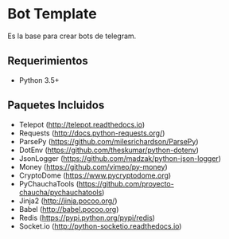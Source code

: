 # Bot Template
Es la base para crear bots de telegram.

## Requerimientos
- Python 3.5+

## Paquetes Incluidos
- Telepot (http://telepot.readthedocs.io)
- Requests (http://docs.python-requests.org/)
- ParsePy (https://github.com/milesrichardson/ParsePy)
- DotEnv (https://github.com/theskumar/python-dotenv)
- JsonLogger (https://github.com/madzak/python-json-logger)
- Money (https://github.com/vimeo/py-money)
- CryptoDome (https://www.pycryptodome.org)
- PyChauchaTools (https://github.com/proyecto-chaucha/pychauchatools)
- Jinja2 (http://jinja.pocoo.org/)
- Babel (http://babel.pocoo.org)
- Redis (https://pypi.python.org/pypi/redis)
- Socket.io (http://python-socketio.readthedocs.io)
